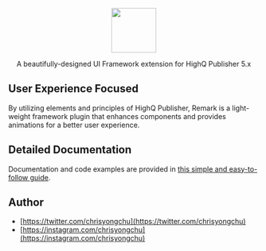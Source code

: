 <p align="center"><img width="90" src="https://blobscdn.gitbook.com/v0/b/gitbook-28427.appspot.com/o/spaces%2F-Law99NJ6KvM5vLg_cAt%2Favatar.png?generation=1553647501879267&alt=media"></p>
<p align="center">A beautifully-designed UI Framework extension for HighQ Publisher 5.x</p>

## User Experience Focused
By utilizing elements and principles of HighQ Publisher, Remark is a light-weight framework plugin that enhances components and provides animations for a better user experience.

## Detailed Documentation
Documentation and code examples are provided in [this simple and easy-to-follow guide](https://yongchuc.gitbook.io/remark/).

## Author
* [https://twitter.com/chrisyongchu](https://twitter.com/chrisyongchu)
* [https://instagram.com/chrisyongchu](https://instagram.com/chrisyongchu)
